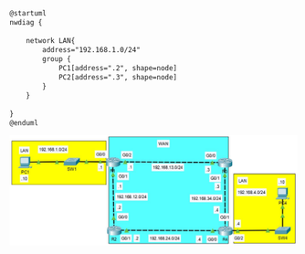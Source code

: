 
```plantuml
@startuml
nwdiag {

	network LAN{
		address="192.168.1.0/24"
		group {
			PC1[address=".2", shape=node]
			PC2[address=".3", shape=node]
		}
	}

}
@enduml
```


![](img/DAY%201%20-%20DEVICES-1.jpg)

